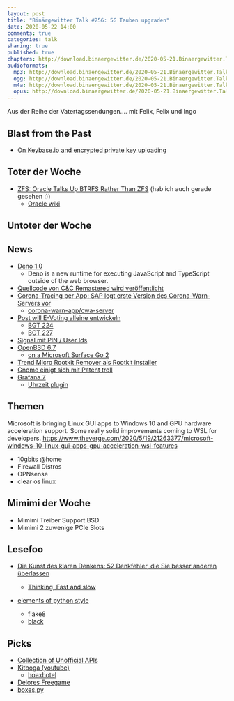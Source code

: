 ```yaml
---
layout: post
title: "Binärgewitter Talk #256: 5G Tauben upgraden"
date: 2020-05-22 14:00
comments: true
categories: talk
sharing: true
published: true
chapters: http://download.binaergewitter.de/2020-05-21.Binaergewitter.Talk.256.chapters.txt
audioformats:
  mp3: http://download.binaergewitter.de/2020-05-21.Binaergewitter.Talk.256.mp3
  ogg: http://download.binaergewitter.de/2020-05-21.Binaergewitter.Talk.256.ogg
  m4a: http://download.binaergewitter.de/2020-05-21.Binaergewitter.Talk.256.m4a
  opus: http://download.binaergewitter.de/2020-05-21.Binaergewitter.Talk.256.opus
---
```

Aus der Reihe der Vatertagssendungen....
mit Felix, Felix und Ingo

## Blast from the Past
- [On Keybase.io and encrypted private key uploading](https://blog.filippo.io/on-keybase-dot-io-and-encrypted-private-key-sharing/)

## Toter der Woche
- [ZFS: Oracle Talks Up BTRFS Rather Than ZFS]( https://phoronix.com/scan.php?page=news_item&px=Oracle-Btrfs-UEK6 ) (hab ich auch gerade gesehen :))
  - [Oracle wiki]( https://blogs.oracle.com/linux/btrfs-on-the-unbreakable-enterprise-kernel-6 )

## Untoter der Woche

## News
- [Deno 1.0]( https://deno.land/v1 )
  * Deno is a new runtime for executing JavaScript and TypeScript outside of the web browser.
- [Quellcode von C&C Remastered wird veröffentlicht](https://www.golem.de/news/electronic-arts-quellcode-von-c-c-remastered-wird-veroeffentlicht-2005-148638.html)  
- [Corona-Tracing per App: SAP legt erste Version des Corona-Warn-Servers vor]( https://www.heise.de/newsticker/meldung/Corona-Tracing-per-App-SAP-legt-erste-Version-des-Corona-Warn-Servers-vor-4724633.html )
  * [corona-warn-app/cwa-server]( https://github.com/corona-warn-app/cwa-server )
- [Post will E-Voting alleine entwickeln]( https://www.aargauerzeitung.ch/schweiz/post-will-e-voting-alleine-entwickeln-und-erntet-harte-kritik-schrotthaufen-gekauft-137895555 )
  * [BGT 224]( http://blog.binaergewitter.de/2019/02/28/binaergewitter-talk-number-224-urheberunrecht/ )
  * [BGT 227]( http://blog.binaergewitter.de/2019/03/29/binaergewitter-talk-number-227-nicht-aufgeben/ )
- [Signal mit PIN / User Ids]( https://www.heise.de/news/Messenger-Signal-fuehrt-PIN-fuer-leichteren-Geraetewechsel-ein-4726092.html )
- [OpenBSD 6.7]( https://undeadly.org/cgi?action=article;sid=20200519141751 )
  * [on a Microsoft Surface Go 2]( https://jcs.org/2020/05/15/surface_go2 )
- [Trend Micro Rootkit Remover als Rootkit installer]( https://d4stiny.github.io/How-to-use-Trend-Micro-Rootkit-Remover-to-Install-a-Rootkit/ )
- [Gnome einigt sich mit Patent troll]( https://www.gnome.org/news/2020/05/patent-case-against-gnome-resolved/ )
- [Grafana 7](https://www.heise.de/developer/meldung/Monitoring-Grafana-7-bringt-flexiblere-Plug-ins-und-Datentransformationen-4723881.html)
  - [Uhrzeit plugin]( https://grafana.com/grafana/plugins/grafana-clock-panel )

## Themen
Microsoft is bringing Linux GUI apps to Windows 10 and GPU hardware acceleration support. Some really solid improvements coming to WSL for developers. https://www.theverge.com/2020/5/19/21263377/microsoft-windows-10-linux-gui-apps-gpu-acceleration-wsl-features
- 10gbits @home
- Firewall Distros
- OPNsense
- clear os linux

## Mimimi der Woche
 * Mimimi Treiber Support BSD
 * Mimimi 2 zuwenige PCIe Slots

## Lesefoo
- [Die Kunst des klaren Denkens: 52 Denkfehler, die Sie besser anderen überlassen]( https://www.dobelli.com/de/bucher/die-kunst-des-klaren-denkens/ )
  * [Thinking, Fast and slow]( https://www.amazon.com/Thinking-Fast-Slow-Daniel-Kahneman/dp/0374533555 )

- [elements of python style]( 
https://github.com/amontalenti/elements-of-python-style )
  * flake8
  * [black](https://github.com/psf/black)


## Picks
- [Collection of Unofficial APIs]( https://github.com/Rolstenhouse/unofficial-apis )
- [Kitboga (youtube)]( https://www.youtube.com/channel/UCm22FAXZMw1BaWeFszZxUKw )
  * [hoaxhotel](https://www.youtube.com/channel/UCnNlJNSRxa3PF8XrKHOEPug)
- [Delores Freegame]( https://thimbleweedpark.com/ )
- [boxes.py]( https://github.com/florianfesti/boxes )
